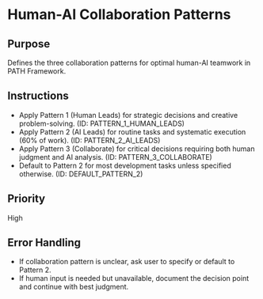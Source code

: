 # Human-AI Collaboration Patterns

## Purpose
Defines the three collaboration patterns for optimal human-AI teamwork in PATH Framework.

## Instructions
- Apply Pattern 1 (Human Leads) for strategic decisions and creative problem-solving. (ID: PATTERN_1_HUMAN_LEADS)
- Apply Pattern 2 (AI Leads) for routine tasks and systematic execution (60% of work). (ID: PATTERN_2_AI_LEADS)
- Apply Pattern 3 (Collaborate) for critical decisions requiring both human judgment and AI analysis. (ID: PATTERN_3_COLLABORATE)
- Default to Pattern 2 for most development tasks unless specified otherwise. (ID: DEFAULT_PATTERN_2)

## Priority
High

## Error Handling
- If collaboration pattern is unclear, ask user to specify or default to Pattern 2.
- If human input is needed but unavailable, document the decision point and continue with best judgment.